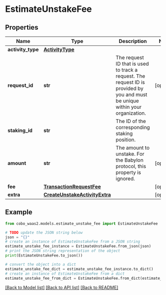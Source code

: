 # EstimateUnstakeFee


## Properties

Name | Type | Description | Notes
------------ | ------------- | ------------- | -------------
**activity_type** | [**ActivityType**](ActivityType.md) |  | 
**request_id** | **str** | The request ID that is used to track a request. The request ID is provided by you and must be unique within your organization. | [optional] 
**staking_id** | **str** | The ID of the corresponding staking position. | 
**amount** | **str** | The amount to unstake. For the Babylon protocol, this property is ignored. | [optional] 
**fee** | [**TransactionRequestFee**](TransactionRequestFee.md) |  | [optional] 
**extra** | [**CreateUnstakeActivityExtra**](CreateUnstakeActivityExtra.md) |  | [optional] 

## Example

```python
from cobo_waas2.models.estimate_unstake_fee import EstimateUnstakeFee

# TODO update the JSON string below
json = "{}"
# create an instance of EstimateUnstakeFee from a JSON string
estimate_unstake_fee_instance = EstimateUnstakeFee.from_json(json)
# print the JSON string representation of the object
print(EstimateUnstakeFee.to_json())

# convert the object into a dict
estimate_unstake_fee_dict = estimate_unstake_fee_instance.to_dict()
# create an instance of EstimateUnstakeFee from a dict
estimate_unstake_fee_from_dict = EstimateUnstakeFee.from_dict(estimate_unstake_fee_dict)
```
[[Back to Model list]](../README.md#documentation-for-models) [[Back to API list]](../README.md#documentation-for-api-endpoints) [[Back to README]](../README.md)


